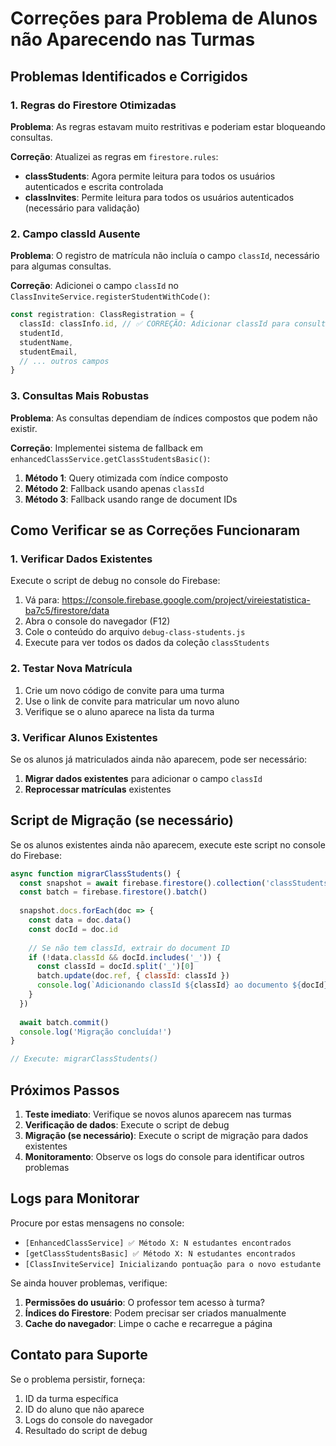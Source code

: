 # Correções para Problema de Alunos não Aparecendo nas Turmas

## Problemas Identificados e Corrigidos

### 1. **Regras do Firestore Otimizadas**

**Problema**: As regras estavam muito restritivas e poderiam estar bloqueando consultas.

**Correção**: Atualizei as regras em `firestore.rules`:

- **classStudents**: Agora permite leitura para todos os usuários autenticados e escrita controlada
- **classInvites**: Permite leitura para todos os usuários autenticados (necessário para validação)

### 2. **Campo classId Ausente**

**Problema**: O registro de matrícula não incluía o campo `classId`, necessário para algumas consultas.

**Correção**: Adicionei o campo `classId` no `ClassInviteService.registerStudentWithCode()`:

```typescript
const registration: ClassRegistration = {
  classId: classInfo.id, // ✅ CORREÇÃO: Adicionar classId para consultas
  studentId,
  studentName,
  studentEmail,
  // ... outros campos
}
```

### 3. **Consultas Mais Robustas**

**Problema**: As consultas dependiam de índices compostos que podem não existir.

**Correção**: Implementei sistema de fallback em `enhancedClassService.getClassStudentsBasic()`:

1. **Método 1**: Query otimizada com índice composto
2. **Método 2**: Fallback usando apenas `classId`
3. **Método 3**: Fallback usando range de document IDs

## Como Verificar se as Correções Funcionaram

### 1. **Verificar Dados Existentes**

Execute o script de debug no console do Firebase:

1. Vá para: https://console.firebase.google.com/project/vireiestatistica-ba7c5/firestore/data
2. Abra o console do navegador (F12)
3. Cole o conteúdo do arquivo `debug-class-students.js`
4. Execute para ver todos os dados da coleção `classStudents`

### 2. **Testar Nova Matrícula**

1. Crie um novo código de convite para uma turma
2. Use o link de convite para matricular um novo aluno
3. Verifique se o aluno aparece na lista da turma

### 3. **Verificar Alunos Existentes**

Se os alunos já matriculados ainda não aparecem, pode ser necessário:

1. **Migrar dados existentes** para adicionar o campo `classId`
2. **Reprocessar matrículas** existentes

## Script de Migração (se necessário)

Se os alunos existentes ainda não aparecem, execute este script no console do Firebase:

```javascript
async function migrarClassStudents() {
  const snapshot = await firebase.firestore().collection('classStudents').get()
  const batch = firebase.firestore().batch()
  
  snapshot.docs.forEach(doc => {
    const data = doc.data()
    const docId = doc.id
    
    // Se não tem classId, extrair do document ID
    if (!data.classId && docId.includes('_')) {
      const classId = docId.split('_')[0]
      batch.update(doc.ref, { classId: classId })
      console.log(`Adicionando classId ${classId} ao documento ${docId}`)
    }
  })
  
  await batch.commit()
  console.log('Migração concluída!')
}

// Execute: migrarClassStudents()
```

## Próximos Passos

1. **Teste imediato**: Verifique se novos alunos aparecem nas turmas
2. **Verificação de dados**: Execute o script de debug
3. **Migração (se necessário)**: Execute o script de migração para dados existentes
4. **Monitoramento**: Observe os logs do console para identificar outros problemas

## Logs para Monitorar

Procure por estas mensagens no console:

- `[EnhancedClassService] ✅ Método X: N estudantes encontrados`
- `[getClassStudentsBasic] ✅ Método X: N estudantes encontrados`
- `[ClassInviteService] Inicializando pontuação para o novo estudante`

Se ainda houver problemas, verifique:

1. **Permissões do usuário**: O professor tem acesso à turma?
2. **Índices do Firestore**: Podem precisar ser criados manualmente
3. **Cache do navegador**: Limpe o cache e recarregue a página

## Contato para Suporte

Se o problema persistir, forneça:

1. ID da turma específica
2. ID do aluno que não aparece
3. Logs do console do navegador
4. Resultado do script de debug
